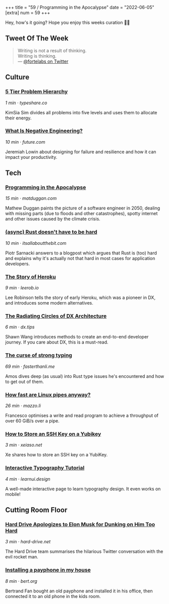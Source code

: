 +++
title = "59 / Programming in the Apocalypse"
date = "2022-06-05"
[extra]
num = 59
+++

Hey, how's it going? Hope you enjoy this weeks curation 🤞🏻

## Tweet Of The Week

> Writing is not a result of thinking.  
> Writing is thinking.  
> — [@fortelabs on Twitter](https://twitter.com/fortelabs/status/1530901044200448000)

## Culture
### [5 Tier Problem Hierarchy](https://typeshare.co/kimsiasim/posts/5-tier-problem-hierarchy-4718)
_1 min · typeshare.co_

KimSia Sim divides all problems into five levels and uses them to allocate their energy.

### [What Is Negative Engineering?](https://future.com/negative-engineering-and-the-art-of-failing-successfully/)
_10 min · future.com_

Jeremiah Lowin about designing for failure and resilience and how it can impact your productivity.

## Tech
### [Programming in the Apocalypse](https://matduggan.com/programming-in-the/)
_15 min · matduggan.com_

Mathew Duggan paints the picture of a software engineer in 2050, dealing with missing parts (due to floods and other catastrophes), spotty internet and other issues caused by the climate crisis.

### [(async) Rust doesn't have to be hard](https://itsallaboutthebit.com/async-simple/)
_10 min · itsallaboutthebit.com_

Piotr Sarnacki answers to a blogpost which argues that Rust is (too) hard and explains why it's actually not that hard in most cases for application developers.

### [The Story of Heroku](https://leerob.io/blog/heroku)
_9 min · leerob.io_

Lee Robinson tells the story of early Heroku, which was a pioneer in DX, and introduces some modern alternatives.

### [The Radiating Circles of DX Architecture](https://dx.tips/circles)
_6 min · dx.tips_

Shawn Wang introduces methods to create an end-to-end developer journey. If you care about DX, this is a must-read.

### [The curse of strong typing](https://fasterthanli.me/articles/the-curse-of-strong-typing)
_69 min · fasterthanli.me_

Amos dives deep (as usual) into Rust type issues he's encountered and how to get out of them.

### [How fast are Linux pipes anyway?](https://mazzo.li/posts/fast-pipes.html)
_26 min · mazzo.li_

Francesco optimises a write and read program to achieve a throughput of over 60 GiB/s over a pipe.

### [How to Store an SSH Key on a Yubikey](https://xeiaso.net/blog/yubikey-ssh-key-storage)
_3 min · xeiaso.net_

Xe shares how to store an SSH key on a YubiKey.

### [Interactive Typography Tutorial](https://learnui.design/tools/typography-tutorial.html)
_4 min · learnui.design_

A well-made interactive page to learn typography design. It even works on mobile!

## Cutting Room Floor
### [Hard Drive Apologizes to Elon Musk for Dunking on Him Too Hard](https://hard-drive.net/hard-drive-apologizes-to-elon-musk-for-dunking-on-him-too-hard/)
_3 min · hard-drive.net_

The Hard Drive team summarises the hilarious Twitter conversation with the evil rocket man.

### [Installing a payphone in my house](https://bert.org/2022/06/02/payphone/)
_8 min · bert.org_

Bertrand Fan bought an old payphone and installed it in his office, then connected it to an old phone in the kids room. 